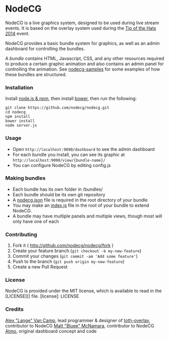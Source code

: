 # NodeCG
NodeCG is a live graphics system, designed to be used during live stream events.
It is based on the overlay system used during the [Tip of the Hats 2014](https://www.youtube.com/playlist?list=PLJUPqfTTJdNnxdK5YlAo3y2jQj188jl0_) event.

NodeCG provides a basic bundle system for graphics, as well as an admin dashboard for controlling the bundles.

A _bundle_ contains HTML, Javascript, CSS, and any other resources required to produce a certain graphic animation and also contains an admin panel for controlling the animation.
See [nodecg-samples](http://github.com/nodecg/nodecg-samples/) for some examples of how these bundles are structured.

### Installation
Install [node.js & npm](http://nodejs.org/), then install [bower](http://bower.io/), then run the following:
```
git clone https://github.com/nodecg/nodecg.git
cd nodecg
npm install
bower install
node server.js
```

### Usage
- Open `http://localhost:9090/dashboard` to see the admin dashboard
- For each bundle you install, you can see its graphic at `http://localhost:9090/view/{bundle-name}/`
- You can configure NodeCG by editing config.js

### Making bundles
- Each bundle has its own folder in /bundles/
- Each bundle should be its own git repository
- A [nodecg.json](docs/nodecg.json.md) file is required in the root directory of your bundle
- You may make an [index.js](docs/index.js.md) file in the root of your bundle to extend NodeCG.
- A bundle may have multiple panels and multiple views, though most will only have one of each

### Contributing
1. Fork it ( http://github.com/nodecg/nodecg/fork )
2. Create your feature branch (`git checkout -b my-new-feature`)
3. Commit your changes (`git commit -am 'Add some feature'`)
4. Push to the branch (`git push origin my-new-feature`)
5. Create a new Pull Request

### License
NodeCG is provided under the MIT license, which is available to read in the [LICENSE][] file.
[license]: LICENSE

### Credits
[Alex "Lange" Van Camp](http://alexvancamp.com), lead programmer & designer of [toth-overlay](https://github.com/Langeh/toth-overlay), contributor to NodeCG
[Matt "Bluee" McNamara](http://mattmcn.com/), contributor to NodeCG
[Atmo](https://github.com/atmosfar), original dashboard concept and code